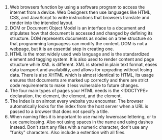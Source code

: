 1. Web browsers function by using a software program to access the internet from a device. Web Designers then use languages like HTML, CSS, and JavaScript to write instructions that browsers translate and render into the intended layout.
2. DOM or Document Object Model is an interface to a document and stipulates how that document is accessed and changed by defining its structure. DOM represents documents as nodes on a tree structure so that programming languagess can modify the content. DOM is not a webpage, but it is an essential step in creating one.
3. HTML is the most widely used web language and is the standardized element and tagging system. It is also used to render content and page structure while XML is different. XML is stored in plain text format, eases data transport and availability, and allows for upgrading without losing data. There is also XHTML which is almost identical to HTML, its usage ensures that documents are marked up correctly and there are strict code requirements to make it less vulnerable to future changes.
4. The four main types of pages your HTML needs is the <!DOCTYPE> declaration, the <root> element, the <head> element, and the <body> element.
5. The Index is on almost every website you encounter. The browser automatically looks for the index from the host server when a URL is passed to a browser that does not specify a title.
6. When naming files it is important to use mainly lowercase lettering, or to use camelcasing. Also not using spaces in the name and using dashes instead. Don't start any files with a numeric character, don't use any "funky" characters. Also include a extention with all files. 
